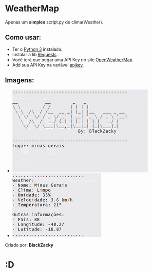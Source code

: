 # WeatherMap

Apenas um **simples** script.py de clima(Weather).

## **Como usar:**
* Ter o [Python 3](https://www.python.org/downloads/release/python-366/) instalado.
* Instalar a lib [Requests](https://pypi.org/project/requests/).
* Você terá que pegar uma API Key no site [OpenWeatherMap](https://openweathermap.org/api).
* Add sua API Key na variável [apikey](clima.py#L7).

## **Imagens:**
* ![logo](img/img1.png)
* ![iae](img/img2.png)


Criado por: **BlackZacky**

# **:D**
